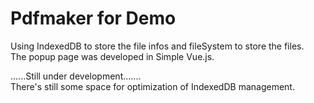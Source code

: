# Pdfmaker for Demo
Using IndexedDB to store the file infos and fileSystem to store the files.<br />
The popup page was developed in Simple Vue.js.<br />

......Still under development.......<br />
There's still some space for optimization of IndexedDB management.<br />
